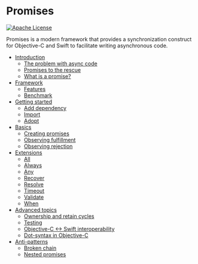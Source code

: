 # Promises

[![Apache
License](https://img.shields.io/badge/license-Apache%202-lightgrey.svg?style=flat)](LICENSE)

Promises is a modern framework that provides a synchronization construct for
Objective-C and Swift to facilitate writing asynchronous code.

*   [Introduction](g3doc/introduction.md)
    *   [The problem with async
        code](g3doc/introduction.md#the-problem-with-async-code)
    *   [Promises to the rescue](g3doc/introduction.md#promises-to-the-rescue)
    *   [What is a promise?](g3doc/introduction.md#what-is-a-promise)
*   [Framework](g3doc/framework.md)
    *   [Features](g3doc/framework.md#features)
    *   [Benchmark](g3doc/framework.md#benchmark)
*   [Getting started](g3doc/integration.md)
    *   [Add dependency](g3doc/integration.md#add-dependency)
    *   [Import](g3doc/integration.md#import)
    *   [Adopt](g3doc/integration.md#adopt)
*   [Basics](g3doc/basics.md)
    *   [Creating promises](g3doc/basics.md#creating-promises)
    *   [Observing fulfillment](g3doc/basics.md#observing-fulfillment)
    *   [Observing rejection](g3doc/basics.md#observing-rejection)
*   [Extensions](g3doc/extensions.md)
    *   [All](g3doc/extensions.md#all)
    *   [Always](g3doc/extensions.md#always)
    *   [Any](g3doc/extensions.md#any)
    *   [Recover](g3doc/extensions.md#recover)
    *   [Resolve](g3doc/extensions.md#resolve)
    *   [Timeout](g3doc/extensions.md#timeout)
    *   [Validate](g3doc/extensions.md#validate)
    *   [When](g3doc/extensions.md#when)
*   [Advanced topics](g3doc/advanced.md)
    *   [Ownership and retain
        cycles](g3doc/advanced.md#ownership-and-retain-cycles)
    *   [Testing](g3doc/advanced.md#testing)
    *   [Objective-C <-> Swift
        interoperability](g3doc/advanced.md#objective-c-wift-interoperability)
    *   [Dot-syntax in Objective-C](g3doc/advanced.md#dot-syntax-in-objective-c)
*   [Anti-patterns](g3doc/anti-patterns.md)
    *   [Broken chain](g3doc/anti-patterns.md#broken-chain)
    *   [Nested promises](g3doc/anti-patterns.md#nested-promises)
